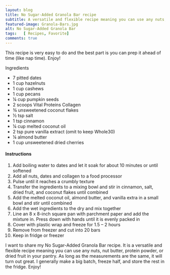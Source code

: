 ```yaml
---
layout: blog
title: No Sugar-Added Granola Bar recipe
subtitle: A versatile and flexible recipe meaning you can use any nuts, nut butter, protein powder, or dried fruit in your pantry
featured-image: Granola-Bars.jpg
alt: No Sugar-Added Granola Bar
tags:   [ Recipes, Favorite]
comments: true
---
```

This recipe is very easy to do and the best part is you can prep it ahead of time (like nap time). Enjoy!

Ingredients

* 7 pitted dates
* 1 cup hazelnuts
* 1 cup cashews
* 1 cup pecans
* ¼ cup pumpkin seeds
* 2 scoops Vital Proteins Collagen
* ¾ unsweetened coconut flakes
* ½ tsp salt
* 1 tsp cinnamon
* ¼ cup melted coconut oil
* 2 tsp pure vanilla extract (omit to keep Whole30)
* ¼ almond butter
* 1 cup unsweetened dried cherries


#### Instructions
1. Add boiling water to dates and let it soak for about 10 minutes or until softened
2. Add all nuts, dates and collagen to a food processor
3. Pulse until it reaches a crumbly texture
4. Transfer the ingredients to a mixing bowl and stir in cinnamon, salt, dried fruit, and coconut flakes until combined
5. Add the melted coconut oil, almond butter, and vanilla extra in a small bowl and stir until combined
6. Add the wet ingredients to the dry and mix together
7. Line an 8 x 8-inch square pan with parchment paper and add the mixture in. Press down with hands until it is evenly packed in
8. Cover with plastic wrap and freeze for 1.5 – 2 hours
9. Remove from freezer and cut into 20 bars
10. Keep in fridge or freezer


I want to share my No Sugar-Added Granola Bar recipe. It is a versatile and flexible recipe meaning you can use any nuts, nut butter, protein powder, or dried fruit in your pantry. As long as the measurements are the same, it will turn out great. I generally make a big batch, freeze half, and store the rest in the fridge. Enjoy!
